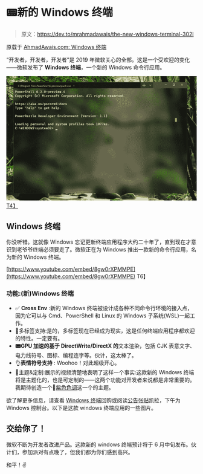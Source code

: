 # 📟新的 Windows 终端

> 原文：<https://dev.to/mrahmadawais/the-new-windows-terminal-302l>

 原载于 [AhmadAwais.com: Windows 终端](https://ahmadawais.com/windows-terminal/)

“开发者，开发者，开发者”是 2019 年微软关心的全部。这是一个受欢迎的变化——微软发布了 **Windows 终端**，一个新的 Windows 命令行应用。

[![Windows Terminal](img/b3f8ce150e7548f998468cb7bcf9755e.png)T4】](https://res.cloudinary.com/practicaldev/image/fetch/s--DxCclbJe--/c_limit%2Cf_auto%2Cfl_progressive%2Cq_auto%2Cw_880/https://ahmadawais.com/wp-content/uploads/2019/05/windows-terminal.png)

## Windows 终端

你没听错。这就像 Windows 忘记更新终端应用程序大约二十年了，直到现在才意识到老爷爷终端必须要走了。微软正在为 Windows 推出一款新的命令行应用，名为新的 Windows 终端。

[https://www.youtube.com/embed/8gw0rXPMMPE](https://www.youtube.com/embed/8gw0rXPMMPE)
T6】

### 功能:(新)Windows 终端

*   ✅ **Cross Env** :新的 Windows 终端被设计成各种不同命令行环境的接入点，因为它可以与 Cmd、PowerShell 和 Linux 的 Windows 子系统(WSL)一起工作。
*   📑多标签支持:是的，多标签现在已经成为现实，这是任何终端应用程序都欢迎的特性。一定要有。
*   **📟GPU 加速的基于 DirectWrite/DirectX 的**文本渲染，包括 CJK 表意文字、电力线符号、图标、编程连字等。伙计，这太棒了。
*   👌**表情符号支持** : Woohoo！对此超级开心。
*   🎨主题&定制:展示的视频清楚地表明了这样一个事实:这款新的 Windows 终端将是主题化的，也是可定制的——这两个功能对开发者来说都是非常重要的。我期待创造一个🦄[紫色色调](https://ahmadawais.com/1-million-developers-using-shades-of-purple-theme/)这一个的主题。

欲了解更多信息，请查看 [Windows 终端](https://github.com/Microsoft/Terminal)回购或阅读[公告张贴](https://devblogs.microsoft.com/commandline/introducing-windows-terminal/#)凯拉，下午为 Windows 控制台。以下是这款 windows 终端应用的一些图片。

## 交给你了！

微软不断为开发者改进产品。这款新的 windows 终端预计将于 6 月中旬发布。伙计们，参加派对有点晚了，但我们都为你们感到高兴。

和平！✌️
